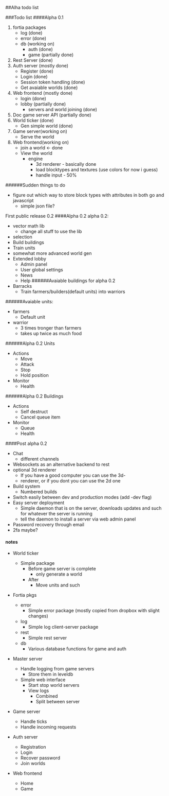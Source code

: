 ##Alha todo list

###Todo list
####Alpha 0.1
1. fortia packages
    - log (done)
    - error (done)
    - db (working on)
        + auth (done)
        + game (partially done)
2. Rest Server (done)
3. Auth server (mostly done)
    - Register (done)
    - Login (done)
    - Session token handling (done)
    - Get avaiable worlds (done)
4. Web frontend (mostly done)
    - login (done)
    - lobby (partially done)
        + servers and world joining (done)
5. Doc game server API (partially done)
6. World ticker (done)
    - Gen simple world (done)
7. Game server(working on)
    - Serve the world 
8. Web frontend(working on)
    - join a world <- done
    - View the world
        + engine
            * 3d renderer - basically done
            * load blocktypes and textures (use colors for now i guess)
            * handle input - 50%

######Sudden things to do
 - figure out which way to store block types with attributes in both go and javascript
     + simple json file?
    
First public release 0.2
####Alpha 0.2
alpha 0.2:
 - vector math lib 
     + change all stuff to use the lib
 - selection
 - Build buildings
 - Train units
 - somewhat more advanced world gen
 - Extended lobby
     + Admin panel
     + User global settings
     + News
     + Help
######Avaiable buildings for alpha 0.2
 - Barracks
    + Train farmers/builders(default units) into warriors

######Avaiable units:
 - farmers
     + Default unit
 - warrior
     + 3 times tronger than farmers
     + takes up twice as much food

######Alpha 0.2 Units
 - Actions
     + Move
     + Attack
     + Stop
     + Hold position
 - Monitor
     + Health

######Alpha 0.2 Buildings
 - Actions
     + Self destruct
     + Cancel queue item
 - Monitor
     + Queue
     + Health

####Post alpha 0.2
 - Chat
     + different channels
 - Websockets as an alternative backend to rest
 - optional 3d renderer
     + If you have a good computer you can use the 3d-
     + renderer, or if you dont you can use the 2d one
 - Build system
     + Numbered builds
 - Switch easily between dev and production modes (add -dev flag)
 - Easy server deployment
    - Simple daemon that is on the server, downloads updates and such for whatever the server is running
    - tell the daemon to install a server via web admin panel
 - Password recovery through email
 - 2fa maybe?

 
#### notes
 - World ticker 
     + Simple package
         * Before game server is complete
             - only generate a world
         * After
             - Move units and such

 - Fortia pkgs
    - error
        + Simple error package (mostly copied from dropbox with slight changes)
    - log
        + Simple log client-server package
    - rest
        + Simple rest server
    - db
        + Various database functions for game and auth

 - Master server
    + Handle logging from game servers
        * Store them in leveldb
    + Simple web interface
        * Start stop world servers
        * View logs
            - Combined
            - Split between server
 - Game server
     + Handle ticks
    + Handle incoming requests
 - Auth server
    + Registration
    + Login
    + Recover password
    + Join worlds
 - Web frontend
    + Home
    + Game
